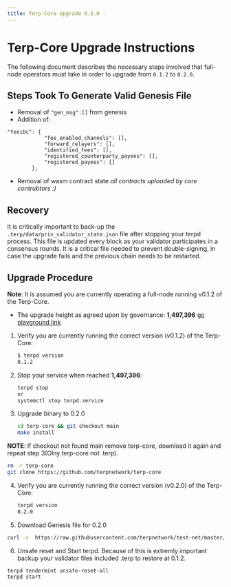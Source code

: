 ```yaml
---
title: Terp-Core Upgrade 0.2.0 -
---
```

<!-- markdown-link-check-disable -->
# Terp-Core Upgrade Instructions

The following document describes the necessary steps involved that full-node operators
must take in order to upgrade from `0.1.2` to `0.2.0`. 

## Steps Took To Generate Valid Genesis File

- Removal of `"gen_msg":[]` from genesis
- Addition of:
```
"feeibc": {
            "fee_enabled_channels": [],
            "forward_relayers": [],
            "identified_fees": [],
            "registered_counterparty_payees": [],
            "registered_payees": []
        },
```
- Removal of wasm contract state *all contracts uploaded by core contrubtors :)*

## Recovery

It is critically important to back-up the `.terp/data/priv_validator_state.json` file after stopping your terpd process. This file is updated every block as your validator participates in a consensus rounds. It is a critical file needed to prevent double-signing, in case the upgrade fails and the previous chain needs to be restarted.


## Upgrade Procedure

__Note__: It is assumed you are currently operating a full-node running v0.1.2 of the Terp-Core.

- The upgrade height as agreed upon by governance: __1,497,396__ [go playground link](https://go.dev/play/p/DOtb4m6OqCk)

1. Verify you are currently running the correct version (v0.1.2) of the Terp-Core:

   ```bash
   $ terpd version
   0.1.2
   ```

2. Stop your service when reached __1,497,396__:

   ```bash
   terpd stop
   or
   systemctl stop terpd.service
   ```

3. Upgrade binary to 0.2.0
   
   ```bash
   cd terp-core && git checkout main
   make install
   ```
 __NOTE__: If checkout not found main remove terp-core, download it again and repeat step 3(Olny terp-core not .terp).
 
   ```bash
   rm -r terp-core
   git clone https://github.com/terpnetwork/terp-core
   ```
   
4. Verify you are currently running the correct version (v0.2.0) of the Terp-Core:

   ```bash
   terpd version
   0.2.0
   ```

5. Download Genesis file for 0.2.0
  ```bash
  curl -s  https://raw.githubusercontent.com/terpnetwork/test-net/master/athena-2/0.2.0/genesis-patch.json > ~/.terp/config/genesis.json
  ```

6. Unsafe reset and Start terpd.
   Because of this is extremly important backup your validator files included .terp to restore at 0.1.2. 

  ```bash
  terpd tendermint unsafe-reset-all
  terpd start
  ```

<!-- markdown-link-check-enable -->
